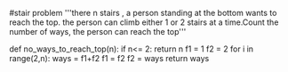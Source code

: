 #stair problem
'''there n stairs , a person standing at the bottom wants to reach the top. 
the person can climb either 1 or 2 stairs at a time.Count the number of ways,
the person can reach the top'''

def no_ways_to_reach_top(n):
  if n<= 2:
    return n
  f1 = 1
  f2 = 2
  for i in range(2,n):
    ways = f1+f2
    f1 = f2
    f2 = ways
  return ways


